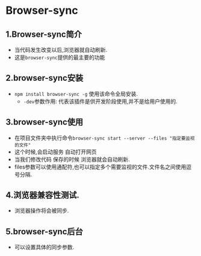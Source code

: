 # Browser-sync
## 1.Browser-sync简介
* 当代码发生改变以后,浏览器就自动刷新.
* 这是`browser-sync`提供的最主要的功能

## 2.browser-sync安装
* `npm install browser-sync -g` 使用该命令全局安装.
    * `-dev`参数作用: 代表该插件是供开发阶段使用,并不是给用户使用的.
## 3.browser-sync使用
* 在项目文件夹中执行命令`browser-sync start --server --files "指定要监视的文件"`
* 这个时候,会启动服务 自动打开网页
* 当我们修改代码 保存的时候 浏览器就会自动刷新.
* files参数可以使用通配符,也可以指定多个需要监视的文件.文件名之间使用逗号分隔.

## 4.浏览器兼容性测试.
* 浏览器操作将会被同步.

## 5.browser-sync后台
* 可以设置具体的同步参数.